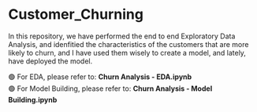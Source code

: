 # Customer_Churning

In this repository, we have performed the end to end Exploratory Data Analysis, and idenfitied the characteristics of the customers that are more likely to churn, and I have used them wisely to create a model, and lately, have deployed the model.

🟢 For EDA, please refer to: **Churn Analysis - EDA.ipynb**  
🟢 For Model Building, please refer to: **Churn Analysis - Model Building.ipynb**  

